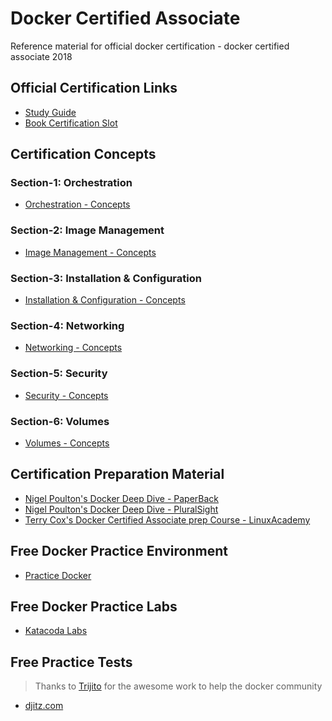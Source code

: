 # Docker Certified Associate
Reference material for official docker certification - docker certified associate 2018

[](https://github.com/suryaval/docker-notes/blob/master/images/dca.jpeg "Docker Certified Associate")

## Official Certification Links

  * [Study Guide](https://docker.cdn.prismic.io/docker%2Fa2d454ff-b2eb-4e9f-af0e-533759119eee_dca+study+guide+v1.0.1.pdf)
  * [Book Certification Slot](https://prod.examity.com/docker/)
  
## Certification Concepts

### Section-1: Orchestration
  
  * [Orchestration - Concepts](https://github.com/suryaval/docker-certified-associate/tree/master/exam-content/Domain-1%20-%20Orchestration)
  
### Section-2: Image Management

  * [Image Management - Concepts](https://github.com/suryaval/docker-certified-associate/tree/master/exam-content/Domain-2%20-%20Image%20Management)

### Section-3: Installation & Configuration

  * [Installation & Configuration - Concepts](https://github.com/suryaval/docker-certified-associate/tree/master/exam-content/Domain-3%20-%20InstallationConfiguration)

### Section-4: Networking
  
  * [Networking - Concepts](https://github.com/suryaval/docker-certified-associate/tree/master/exam-content/Domain-4-%20Networking)
  
### Section-5: Security

  * [Security - Concepts](https://github.com/suryaval/docker-certified-associate/tree/master/exam-content/Domain-5-%20Security)
  
### Section-6: Volumes
  
  * [Volumes - Concepts](https://github.com/suryaval/docker-certified-associate/tree/master/exam-content/Domain-6-%20Volumes)

## Certification Preparation Material

  * [Nigel Poulton's Docker Deep Dive - PaperBack](https://www.amazon.com/Docker-Deep-Dive-Nigel-Poulton-ebook/dp/B01LXWQUFF)
  * [Nigel Poulton's Docker Deep Dive - PluralSight](https://app.pluralsight.com/library/courses/docker-deep-dive/table-of-contents)
  * [Terry Cox's Docker Certified Associate prep Course - LinuxAcademy](https://linuxacademy.com/linux/training/course/name/docker-certified-associate-prep-course)
  
## Free Docker Practice Environment

  * [Practice Docker](https://labs.play-with-docker.com/)
  
## Free Docker Practice Labs

  * [Katacoda Labs](https://www.katacoda.com/courses/docker)
  
## Free Practice Tests
  
  > Thanks to [Trijito](https://github.com/djitz) for the awesome work to help the docker community 
  
  * [djitz.com](https://djitz.com/certification/docker-certified-associate-dca-test-review-questions-set-9-security/)
  

